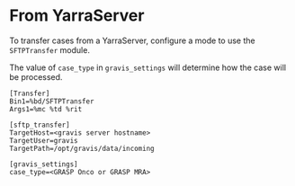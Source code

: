 # From YarraServer

To transfer cases from a YarraServer, configure a mode to use the `SFTPTransfer` module. 

The value of `case_type` in `gravis_settings` will determine how the case will be processed.

```
[Transfer]
Bin1=%bd/SFTPTransfer
Args1=%mc %td %rit

[sftp_transfer]
TargetHost=<gravis server hostname>
TargetUser=gravis
TargetPath=/opt/gravis/data/incoming

[gravis_settings]
case_type=<GRASP Onco or GRASP MRA>
```